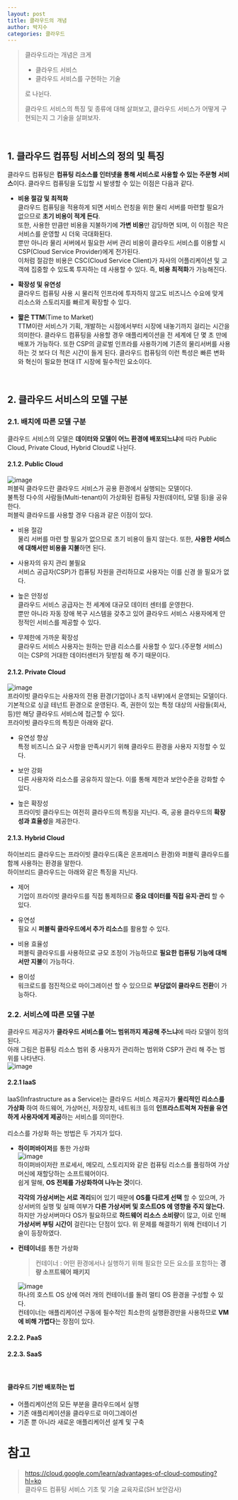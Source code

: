 ```yaml
---
layout: post
title: 클라우드의 개념
author: 박지수
categories: 클라우드
---
```


> 클라우드라는 개념은 크게
> - 클라우드 서비스
> - 클라우드 서비스를 구현하는 기술  
> 
> 로 나뉜다.  
> 
> 클라우드 서비스의 특징 및 종류에 대해 살펴보고, 클라우드 서비스가 어떻게 구현되는지 그 기술을 살펴보자.  

<br/> 

## 1. 클라우드 컴퓨팅 서비스의 정의 및 특징
클라우드 컴퓨팅은 **컴퓨팅 리소스를 인터넷을 통해 서비스로 사용할 수 있는 주문형 서비스**이다. 
클라우드 컴퓨팅을 도입할 시 발생할 수 있는 이점은 다음과 같다.

- **비용 절감 및 최적화**  
  클라우드 컴퓨팅을 적용하게 되면 서비스 런칭을 위한 물리 서버를 마련할 필요가 없으므로 **초기 비용이 적게 든다**.  
  또한, 사용한 만큼만 비용을 지불하기에 **가변 비용**만 감당하면 되며, 이 이점은 작은 서비스를 운영할 시 더욱 극대화된다.  
  뿐만 아니라 물리 서버에서 필요한 서버 관리 비용이 클라우드 서비스를 이용할 시 CSP(Cloud Service Provider)에게 전가된다.  
  이처럼 절감한 비용은 CSC(Cloud Service Client)가 자사의 어플리케이션 및 고객에 집중할 수 있도록 투자하는 데 사용할 수 있다. 즉, **비용 최적화**가 가능해진다. 
  
- **확장성 및 유연성**  
  클라우드 컴퓨팅 사용 시 물리적 인프라에 투자하지 않고도 비즈니스 수요에 맞게 리소스와 스토리지를 빠르게 확장할 수 있다.  

- **짧은 TTM**(Time to Market)  
  TTM이란 서비스가 기획, 개발하는 시점에서부터 시장에 내놓기까지 걸리는 시간을 의미한다. 클라우드 컴퓨팅을 사용할 경우 애플리케이션을 전 세계에 단 몇 초 만에 배포가 가능하다. 또한 CSP의 글로벌 인프라를 사용하기에 기존의 물리서버를 사용하는 것 보다 더 적은 시간이 들게 된다. 클라우드 컴퓨팅의 이런 특성은 빠른 변화와 혁신이 필요한 현대 IT 시장에 필수적인 요소이다.

<br/>

## 2. 클라우드 서비스의 모델 구분
### 2.1. 배치에 따른 모델 구분
클라우드 서비스의 모델은 **데이터와 모델이 어느 환경에 배포되느냐**에 따라 Public Cloud, Private Cloud, Hybrid Cloud로 나뉜다.  

#### 2.1.2. Public Cloud
![image](https://github.com/user-attachments/assets/b70f00fb-77ae-4801-93d5-e359c3e567a3)  
퍼블릭 클라우드란 클라우드 서비스가 공용 환경에서 실행되는 모델이다.  
불특정 다수의 사람들(Multi-tenant)이 가상화된 컴퓨팅 자원(데이터, 모델 등)을 공유한다. 
<br/>
퍼블릭 클라우드를 사용할 경우 다음과 같은 이점이 있다.

- 비용 절감  
  물리 서버를 마련 할 필요가 없으므로 초기 비용이 들지 않는다.
  또한, **사용한 서비스에 대해서만 비용을 지불**하면 된다.
  
- 사용자의 유지 관리 불필요  
  서비스 공급자(CSP)가 컴퓨팅 자원을 관리하므로 사용자는 이를 신경 쓸 필요가 없다.
  
- 높은 안정성  
  클라우드 서비스 공급자는 전 세계에 대규모 데이터 센터를 운영한다.  
  뿐만 아니라 자동 장애 복구 시스템을 갖추고 있어 클라우드 서비스 사용자에게 안정적인 서비스를 제공할 수 있다.

- 무제한에 가까운 확장성  
  클라우드 서비스 사용자는 원하는 만큼 리소스를 사용할 수 있다.(주문형 서비스)  
  이는 CSP의 거대한 데이터센터가 뒷받침 해 주기 때문이다.


#### 2.1.2. Private Cloud
![image](https://github.com/user-attachments/assets/01620dab-d96f-4988-a989-76f49e698c71)  
프라이빗 클라우드는 사용자의 전용 환경(기업이나 조직 내부)에서 운영되는 모델이다.  
기본적으로 싱글 테넌트 환경으로 운영된다. 즉, 권한이 있는 특정 대상의 사람들(회사, 등)만 해당 클라우드 서비스에 접근할 수 있다.  
프라이빗 클라우드의 특징은 아래와 같다.

- 유연성 향상  
  특정 비즈니스 요구 사항을 만족시키기 위해 클라우드 환경을 사용자 지정할 수 있다.
  
- 보안 강화  
  다른 사용자와 리소스를 공유하지 않는다.
  이를 통해 제한과 보안수준을 강화할 수 있다.
  
- 높은 확장성  
  프라이빗 클라우드는 여전히 클라우드의 특징을 지닌다.
  즉, 공용 클라우드의 **확장성과 효율성**을 제공한다.


#### 2.1.3. Hybrid Cloud
하이브리드 클라우드는 프라이빗 클라우드(혹은 온프레미스 환경)와 퍼블릭 클라우드를 함께 사용하는 환경을 말한다.  
하이브리드 클라우드는 아래와 같은 특징을 지닌다.  

- 제어  
  기업이 프라이빗 클라우드를 직접 통제하므로 **중요 데이터를 직접 유지·관리** 할 수 있다.
  
- 유연성  
  필요 시 **퍼블릭 클라우드에서 추가 리소스**를 활용할 수 있다.
  
- 비용 효율성  
  퍼블릭 클라우드를 사용하므로 규모 조정이 가능하므로 **필요한 컴퓨팅 기능에 대해서만 지불**이 가능하다.
  
- 용이성  
  워크로드를 점진적으로 마이그레이션 할 수 있으므로 **부담없이 클라우드 전환**이 가능하다.

### 2.2. 서비스에 따른 모델 구분
클라우드 제공자가 **클라우드 서비스를 어느 범위까지 제공해 주느냐**에 따라 모델이 정의된다.  
아래 그림은 컴퓨팅 리소스 범위 중 사용자가 관리하는 범위와 CSP가 관리 해 주는 범위를 나타낸다.  
![image](https://github.com/user-attachments/assets/87e909e3-87ef-4e7b-bffa-551e7bb84486)


#### 2.2.1 IaaS
IaaS(Infrastructure as a Service)는 클라우드 서비스 제공자가 **물리적인 리소스를 가상화** 하여 하드웨어, 가상머신, 저장장치, 네트워크 등의 **인프라스트럭쳐 자원을 유연하게 사용자에게 제공**하는 서비스를 의미한다.  
<br/>
리소스를 가상화 하는 방법은 두 가지가 있다.

- **하이퍼바이저**를 통한 가상화  
  ![image](https://github.com/user-attachments/assets/26fd8e94-a243-4982-a975-960c00e1b855)  
  하이퍼바이저란 프로세서, 메모리, 스토리지와 같은 컴퓨팅 리소스를 풀링하여 가상머신에 재할당하는 소프트웨어이다.  
  쉽게 말해, **OS 전체를 가상화하여 나누는 것**이다.  
  
  **각각의 가상서버는 서로 격리**되어 있기 때문에 **OS를 다르게 선택** 할 수 있으며, 가상서버의 실행 및 실패 여부가 **다른 가상서버 및 호스트OS 에 영향을 주지 않는다.**  
  하지만 가상서버마다 OS가 필요하므로 **하드웨어 리소스 소비량**이 많고, 이로 인해 **가상서버 부팅 시간이** 걸린다는 단점이 있다.
  위 문제를 해결하기 위해 컨테이너 기술이 등장하였다.  

- **컨테이너**를 통한 가상화
  > 컨테이너 : 어떤 환경에서나 실행하기 위해 필요한 모든 요소를 포함하는 **경량 소프트웨어 패키지**  
  
  ![image](https://github.com/user-attachments/assets/d1bc35eb-134d-4751-8989-47286975c22c)    
  하나의 호스트 OS 상에 여러 개의 컨테이너를 돌려 멀티 OS 환경을 구성할 수 있다.  
  컨테이너는 애플리케이션 구동에 필수적인 최소한의 실행환경만을 사용하므로 **VM에 비해 가볍다**는 장점이 있다.
  
  


#### 2.2.2. PaaS

#### 2.2.3. SaaS

<br/>


#### 클라우드 기반 배포하는 법

- 어플리케이션의 모든 부분을 클라우드에서 실행
- 기존 애플리케이션을 클라우드로 마이그레이션
- 기존 뿐 아니라 새로운 애플리케이션 설계 및 구축


# 참고
> https://cloud.google.com/learn/advantages-of-cloud-computing?hl=ko  
> 클라우드 컴퓨팅 서비스 기초 및 기술 교육자료(SH 보안감사)
